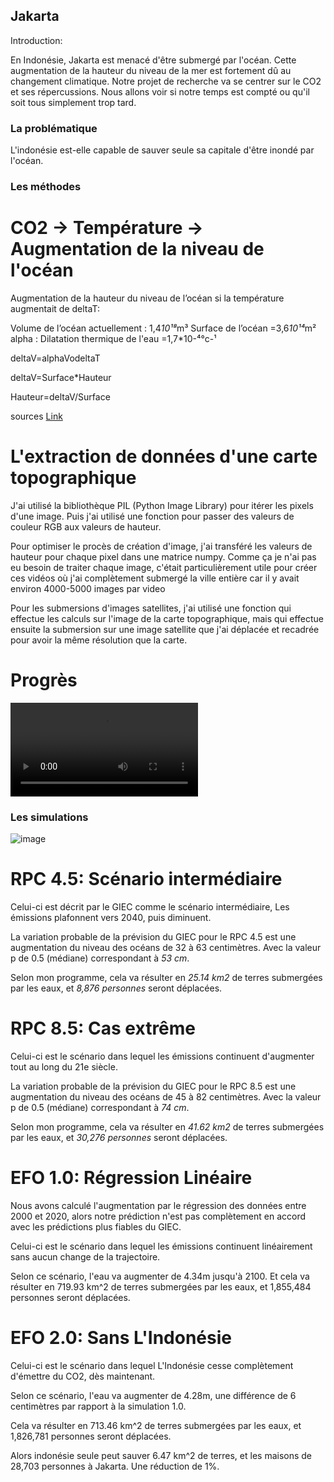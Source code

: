 ## Jakarta

Introduction:

En Indonésie, Jakarta est menacé d'être submergé par l'océan. Cette augmentation de la hauteur du niveau de la mer est fortement dû au changement climatique. Notre projet de recherche va se centrer sur le CO2 et ses répercussions. Nous allons voir si notre temps est compté ou qu'il soit tous simplement trop tard.



### La problématique

L'indonésie est-elle capable de sauver seule sa capitale d'être inondé par l'océan.

### Les méthodes

# CO2 -> Température -> Augmentation de la niveau de l'océan
Augmentation de la hauteur du niveau de l’océan si la température augmentait de deltaT:

Volume de l’océan actuellement : 1,4*10¹⁸*m³
Surface de l’océan =3,6*10¹⁴*m²
alpha :	Dilatation thermique de l'eau =1,7*10-⁴°c-¹

deltaV=alphaVodeltaT

deltaV=Surface*Hauteur

Hauteur=deltaV/Surface

sources
[Link](url)

# L'extraction de données d'une carte topographique

J'ai utilisé la bibliothèque PIL (Python Image Library) pour itérer les pixels d'une image. 
Puis j'ai utilisé une fonction pour passer des valeurs de couleur RGB aux valeurs de hauteur.

Pour optimiser le procès de création d'image, j'ai transféré les valeurs de hauteur pour chaque pixel dans une matrice numpy.
Comme ça je n'ai pas eu besoin de traiter chaque image, c'était particulièrement utile pour créer ces vidéos où j'ai complètement 
submergé la ville entière car il y avait environ 4000-5000 images par video

Pour les submersions d'images satellites, j'ai utilisé une fonction qui effectue les calculs sur l'image de la carte 
topographique, mais qui effectue ensuite la submersion sur une image satellite que j'ai déplacée et recadrée pour avoir la 
même résolution que la carte.

# Progrès


![Progress](https://user-images.githubusercontent.com/96302110/163871072-ebc1b22d-22fd-4b11-93c6-d2614113558b.mp4)



### Les simulations

![image](https://user-images.githubusercontent.com/96302110/163873648-548cfb65-8b39-4174-8475-3a957431526b.png)

# RPC 4.5: Scénario intermédiaire

Celui-ci est décrit par le GIEC comme le scénario intermédiaire, Les émissions plafonnent vers 2040, puis diminuent.

La variation probable de la prévision du GIEC pour le RPC 4.5 est une augmentation du niveau des océans de 32 à 63 centimètres. 
Avec la valeur p de 0.5 (médiane) correspondant à *53 cm*.

Selon mon programme, cela va résulter en *25.14 km2* de terres submergées par les eaux, et *8,876 personnes* seront déplacées.


# RPC 8.5: Cas extrême

Celui-ci est le scénario dans lequel les émissions continuent d'augmenter tout au long du 21e siècle.

La variation probable de la prévision du GIEC pour le RPC 8.5 est une augmentation du niveau des océans de 45 à 82 centimètres. 
Avec la valeur p de 0.5 (médiane) correspondant à *74 cm*.

Selon mon programme, cela va résulter en *41.62 km2* de terres submergées par les eaux, et *30,276 personnes* seront déplacées.

# EFO 1.0: Régression Linéaire

Nous avons calculé l'augmentation par le régression des données entre 2000 et 2020, 
alors notre prédiction n'est pas complètement en accord avec les prédictions plus fiables du GIEC.

Celui-ci est le scénario dans lequel les émissions continuent linéairement sans aucun change de la trajectoire.

Selon ce scénario, l'eau va augmenter de 4.34m jusqu'à 2100. Et cela va résulter en 719.93 km^2 de terres submergées par les eaux,
et 1,855,484 personnes seront déplacées.

# EFO 2.0: Sans L'Indonésie

Celui-ci est le scénario dans lequel L'Indonésie cesse complètement d'émettre du CO2, dès maintenant.

Selon ce scénario, l'eau va augmenter de 4.28m, une différence de 6 centimètres par rapport à la simulation 1.0. 

Cela va résulter en 713.46 km^2 de terres submergées par les eaux, et 1,826,781 personnes seront déplacées.

Alors indonésie seule peut sauver 6.47 km^2 de terres, et les maisons de 28,703 personnes à Jakarta. Une réduction de 1%.
